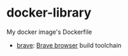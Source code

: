# docker-library
My docker image's Dockerfile

* [brave](brave): [Brave browser](https://github.com/brave) build toolchain
